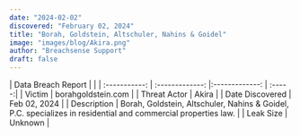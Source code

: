 ```yaml
---
date: "2024-02-02"
discovered: "February 02, 2024"
title: "Borah, Goldstein, Altschuler, Nahins & Goidel"
image: "images/blog/Akira.png"
author: "Breachsense Support"
draft: false
---
```


| Data Breach Report           |              | 
| :-----------: | :-------------:     |:-------------:    | :-----:|
| Victim      | borahgoldstein.com      | 
| Threat Actor      | Akira      | 
| Date Discovered      | Feb 02, 2024      | 
| Description      | Borah, Goldstein, Altschuler, Nahins & Goidel, P.C. specializes in residential and commercial properties law.      | 
| Leak Size      | Unknown      | 

